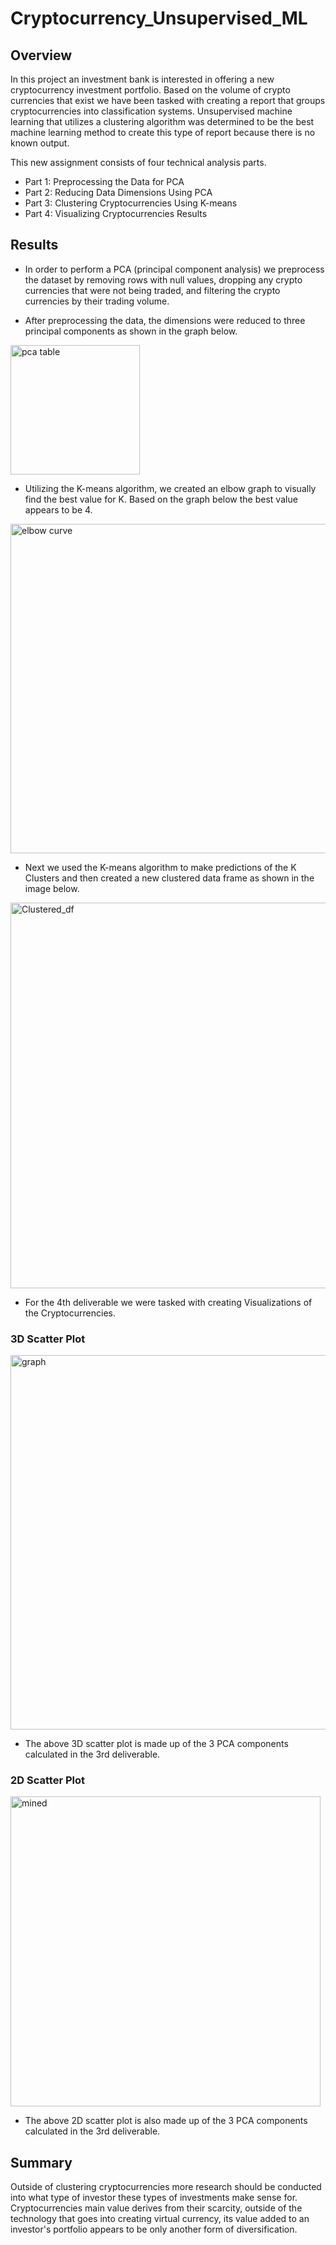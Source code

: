 # Cryptocurrency_Unsupervised_ML

## Overview

In this project an investment bank is interested in offering a new cryptocurrency investment portfolio. Based on the volume of crypto currencies that exist we have been tasked with creating a report that groups cryptocurrencies into classification systems. Unsupervised machine learning that utilizes a clustering algorithm was determined to be the best machine learning method to create this type of report because there is no known output. 

This new assignment consists of four technical analysis parts.

- Part 1: Preprocessing the Data for PCA
- Part 2: Reducing Data Dimensions Using PCA
- Part 3: Clustering Cryptocurrencies Using K-means
- Part 4: Visualizing Cryptocurrencies Results

## Results

- In order to perform a PCA (principal component analysis) we preprocess the dataset by removing rows with null values, dropping any crypto currencies that were not being traded, and filtering the crypto currencies by their trading volume. 

- After preprocessing the data, the dimensions were reduced to three principal components as shown in the graph below.

<img width="207" alt="pca table" src="https://user-images.githubusercontent.com/112028534/214973596-f47daab8-fe75-439c-a708-c6e7ed2acc23.png">

- Utilizing the K-means algorithm, we created an elbow graph to visually find the best value for K. Based on the graph below the best value appears to be 4.

<img width="527" alt="elbow curve" src="https://user-images.githubusercontent.com/112028534/214971190-05e8c26c-bfbc-45a0-a8fc-28d90cebd274.png">

- Next we used the K-means algorithm to make predictions of the K Clusters and then created a new clustered data frame as shown in the image below.

<img width="617" alt="Clustered_df" src="https://user-images.githubusercontent.com/112028534/214974733-e6b40c7b-efde-4960-9dbc-e196b8d98a66.png">

- For the 4th deliverable we were tasked with creating Visualizations of the Cryptocurrencies.

### 3D Scatter Plot

<img width="599" alt="graph" src="https://user-images.githubusercontent.com/112028534/214971215-2b83d450-22fc-4ea2-891a-18bc0698b533.png">

- The above 3D scatter plot is made up of the 3 PCA components calculated in the 3rd deliverable.

### 2D Scatter Plot

<img width="496" alt="mined" src="https://user-images.githubusercontent.com/112028534/214971256-7fe0353a-095e-4d47-959d-2cac85f92578.png">

- The above 2D scatter plot is also made up of the 3 PCA components calculated in the 3rd deliverable.

## Summary

Outside of clustering cryptocurrencies more research should be conducted into what type of investor these types of investments make sense for. Cryptocurrencies main value derives from their scarcity, outside of the technology that goes into creating virtual currency, its value added to an investor's portfolio appears to be only another form of diversification.  
